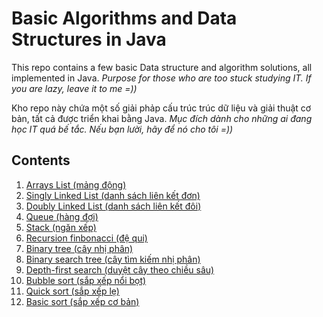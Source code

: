 # Basic Algorithms and Data Structures in Java

This repo contains a few basic Data structure and algorithm solutions, all implemented in Java.
_Purpose for those who are too stuck studying IT. If you are lazy, leave it to me =))_

Kho repo này chứa một số giải phảp cấu trúc trúc dữ liệu và giải thuật cơ bản, tất cả được triển khai bằng Java.
_Mục đích dành cho những ai đang học IT quá bế tắc. Nếu bạn lười, hãy để nó cho tôi =))_

## Contents
1. [Arrays List (mảng động)](/DynamicArray)
2. [Singly Linked List (danh sách liên kết đơn)](/SingleLinkedList)
3. [Doubly Linked List (danh sách liên kết đôi)](/SingleLinkedList)
4. [Queue (hàng đợi)](/Queue)
5. [Stack (ngăn xếp)](/StackLinkedList)
6. [Recursion finbonacci (đệ qui)](/RecursionFinbonaci)
7. [Binary tree (cây nhị phân)](/Tree)
8. [Binary search tree (cây tìm kiếm nhị phân)](/BinarySearch)
9. [Depth-first search (duyệt cây theo chiều sâu)](/DepthSearchTree)
10. [Bubble sort (sắp xếp nổi bọt)](/BubbleSort)
11. [Quick sort (sắp xếp lẹ)](/QuickSort)
12. [Basic sort (sắp xếp cơ bản)](/BasicSort)